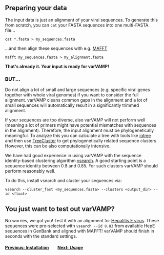 ## Preparing your data

The input data is just an alignment of your viral sequences. To generate this from scratch, you can `cat` your FASTA sequences into one multi-FASTA file...
```shell
cat *.fasta > my_sequences.fasta
```
...and then align these sequences with e.g. [MAFFT](https://mafft.cbrc.jp/alignment/software/)
```shell
mafft my_sequences.fasta > my_alignment.fasta
```
**That's already it. Your input is ready for varVAMP!**

### BUT...
Do not align a lot of small and large sequences (e.g. specific viral genes together with whole viral genomes) if you want to consider the full alignment. varVAMP cleans common gaps in the alignment and a lot of small sequences will automatically result in a significantly trimmed alignment.

If your sequences are too diverse, also varVAMP will not perform well (meaning a lot of primers might have potential mismatches with sequences in the alignment). Therefore, the input alignment must be phylogenetically meaningful. To analyze this you can calculate a tree with tools like [iqtree](http://www.iqtree.org/) and then use [TreeCluster](https://github.com/niemasd/TreeCluster) to get phylogenetically related sequence clusters. However, this can be also computationally intensive.

We have had good experience in using varVAMP with the sequence identity-based clustering algorithm [vsearch](https://github.com/torognes/vsearch). A good starting point is a sequence identity between 0.8 and 0.85. For such clusters varVAMP should perform reasonably well.

To do this, install vsearch and cluster your sequences via:

```shell
vsearch --cluster_fast <my_sequences.fasta> --clusters <output_dir> --id <float>
```

## You just want to test out varVAMP?

No worries, we got you! Test it with an alignment for [Hepatitis E virus](../example_data). These sequences were pre-selected with `vsearch --id 0.83` from available HepE sequences in GenBank and aligned with MAFFT! varVAMP should finish in seconds with the standard settings.


#### [Previous: Installation](./installation.md)&emsp;&emsp;[Next: Usage](./usage.md)
